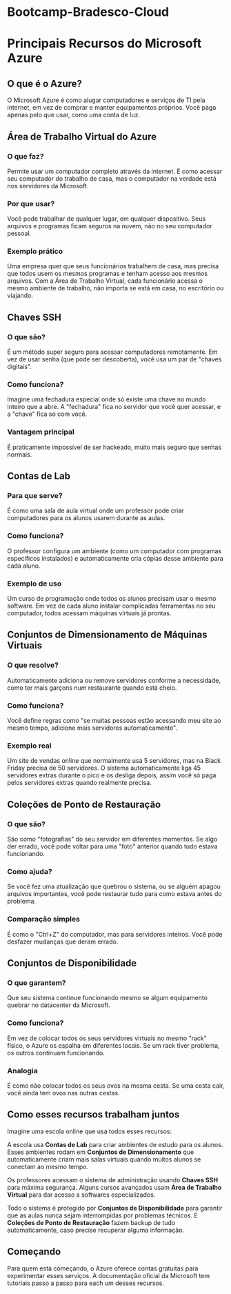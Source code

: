 # Bootcamp-Bradesco-Cloud

# Principais Recursos do Microsoft Azure

## O que é o Azure?

O Microsoft Azure é como alugar computadores e serviços de TI pela internet, em vez de comprar e manter equipamentos próprios. Você paga apenas pelo que usar, como uma conta de luz.

## Área de Trabalho Virtual do Azure

### O que faz?

Permite usar um computador completo através da internet. É como acessar seu computador do trabalho de casa, mas o computador na verdade está nos servidores da Microsoft.

### Por que usar?

Você pode trabalhar de qualquer lugar, em qualquer dispositivo. Seus arquivos e programas ficam seguros na nuvem, não no seu computador pessoal.

### Exemplo prático

Uma empresa quer que seus funcionários trabalhem de casa, mas precisa que todos usem os mesmos programas e tenham acesso aos mesmos arquivos. Com a Área de Trabalho Virtual, cada funcionário acessa o mesmo ambiente de trabalho, não importa se está em casa, no escritório ou viajando.

## Chaves SSH

### O que são?

É um método super seguro para acessar computadores remotamente. Em vez de usar senha (que pode ser descoberta), você usa um par de "chaves digitais".

### Como funciona?

Imagine uma fechadura especial onde só existe uma chave no mundo inteiro que a abre. A "fechadura" fica no servidor que você quer acessar, e a "chave" fica só com você.

### Vantagem principal

É praticamente impossível de ser hackeado, muito mais seguro que senhas normais.

## Contas de Lab

### Para que serve?

É como uma sala de aula virtual onde um professor pode criar computadores para os alunos usarem durante as aulas.

### Como funciona?

O professor configura um ambiente (como um computador com programas específicos instalados) e automaticamente cria cópias desse ambiente para cada aluno.

### Exemplo de uso

Um curso de programação onde todos os alunos precisam usar o mesmo software. Em vez de cada aluno instalar complicadas ferramentas no seu computador, todos acessam máquinas virtuais já prontas.

## Conjuntos de Dimensionamento de Máquinas Virtuais

### O que resolve?

Automaticamente adiciona ou remove servidores conforme a necessidade, como ter mais garçons num restaurante quando está cheio.

### Como funciona?

Você define regras como "se muitas pessoas estão acessando meu site ao mesmo tempo, adicione mais servidores automaticamente".

### Exemplo real

Um site de vendas online que normalmente usa 5 servidores, mas na Black Friday precisa de 50 servidores. O sistema automaticamente liga 45 servidores extras durante o pico e os desliga depois, assim você só paga pelos servidores extras quando realmente precisa.

## Coleções de Ponto de Restauração

### O que são?

São como "fotografias" do seu servidor em diferentes momentos. Se algo der errado, você pode voltar para uma "foto" anterior quando tudo estava funcionando.

### Como ajuda?

Se você fez uma atualização que quebrou o sistema, ou se alguém apagou arquivos importantes, você pode restaurar tudo para como estava antes do problema.

### Comparação simples

É como o "Ctrl+Z" do computador, mas para servidores inteiros. Você pode desfazer mudanças que deram errado.

## Conjuntos de Disponibilidade

### O que garantem?

Que seu sistema continue funcionando mesmo se algum equipamento quebrar no datacenter da Microsoft.

### Como funciona?

Em vez de colocar todos os seus servidores virtuais no mesmo "rack" físico, o Azure os espalha em diferentes locais. Se um rack tiver problema, os outros continuam funcionando.

### Analogia

É como não colocar todos os seus ovos na mesma cesta. Se uma cesta cair, você ainda tem ovos nas outras cestas.

## Como esses recursos trabalham juntos

Imagine uma escola online que usa todos esses recursos:

A escola usa **Contas de Lab** para criar ambientes de estudo para os alunos. Esses ambientes rodam em **Conjuntos de Dimensionamento** que automaticamente criam mais salas virtuais quando muitos alunos se conectam ao mesmo tempo.

Os professores acessam o sistema de administração usando **Chaves SSH** para máxima segurança. Alguns cursos avançados usam **Área de Trabalho Virtual** para dar acesso a softwares especializados.

Todo o sistema é protegido por **Conjuntos de Disponibilidade** para garantir que as aulas nunca sejam interrompidas por problemas técnicos. E **Coleções de Ponto de Restauração** fazem backup de tudo automaticamente, caso precise recuperar alguma informação.

## Começando

Para quem está começando, o Azure oferece contas gratuitas para experimentar esses serviços. A documentação oficial da Microsoft tem tutoriais passo a passo para each um desses recursos.
